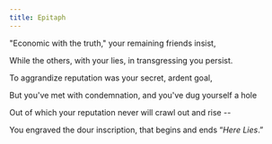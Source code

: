 ```yaml
---
title: Epitaph
---
```






"Economic with the truth," your remaining friends
insist,

While the others, with your lies, in transgressing you persist.

To aggrandize reputation was your secret, ardent goal,

But you've met with condemnation, and you've dug yourself a hole

Out of which your reputation never will crawl out and rise --

You engraved the dour inscription, that begins and ends “*Here Lies*.”
